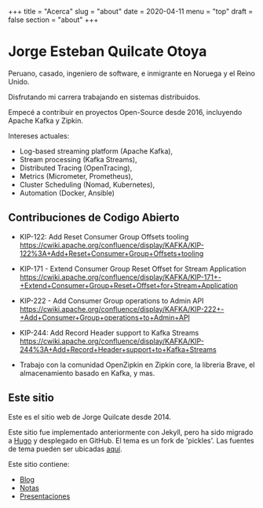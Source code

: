 +++
title = "Acerca"
slug = "about"
date = 2020-04-11
menu = "top"
draft = false
section = "about"
+++

# Jorge Esteban Quilcate Otoya

Peruano, casado, ingeniero de software, e inmigrante en Noruega y el Reino Unido.

Disfrutando mi carrera trabajando en sistemas distribuidos.

Empecé a contribuir en proyectos Open-Source desde 2016, incluyendo Apache Kafka y Zipkin.

Intereses actuales: 

* Log-based streaming platform (Apache Kafka),
* Stream processing (Kafka Streams),
* Distributed Tracing (OpenTracing), 
* Metrics (Micrometer, Prometheus), 
* Cluster Scheduling (Nomad, Kubernetes), 
* Automation (Docker, Ansible)

## Contribuciones de Codigo Abierto

* KIP-122: Add Reset Consumer Group Offsets tooling https://cwiki.apache.org/confluence/display/KAFKA/KIP-122%3A+Add+Reset+Consumer+Group+Offsets+tooling

* KIP-171 - Extend Consumer Group Reset Offset for Stream Application https://cwiki.apache.org/confluence/display/KAFKA/KIP-171+-+Extend+Consumer+Group+Reset+Offset+for+Stream+Application

* KIP-222 - Add Consumer Group operations to Admin API https://cwiki.apache.org/confluence/display/KAFKA/KIP-222+-+Add+Consumer+Group+operations+to+Admin+API

* KIP-244: Add Record Header support to Kafka Streams https://cwiki.apache.org/confluence/display/KAFKA/KIP-244%3A+Add+Record+Header+support+to+Kafka+Streams

* Trabajo con la comunidad OpenZipkin en Zipkin core, la libreria Brave, el almacenamiento basado en Kafka, y mas.

## Este sitio

Este es el sitio web de Jorge Quilcate desde 2014.

Este sitio fue implementado anteriormente con Jekyll, pero ha sido migrado a [Hugo](https://gohugo.io) y desplegado en GitHub.
El tema es un fork de 'pickles'. Las fuentes de tema pueden ser ubicadas [aquí](https://themes.gohugo.io/hugo_theme_pickles/).

Este sitio contiene: 

* [Blog](/es/posts/)
* [Notas](/es/notes/)
* [Presentaciones](/es/talks/)